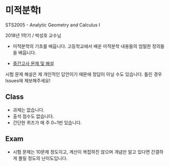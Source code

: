 # 미적분학I

STS2005 - Analytic Geometry and Calculus I

2018년 1학기 / 박성호 교수님

- 미적분학의 기초를 배웁니다. 고등학교에서 배운 미적분학 내용들의 엄밀한 정의들을 배웁니다. 

- [중간고사 문제 및 해설](midterm/midterm.pdf)

시험 문제 해설은 제 개인적인 답안이기 때문에 정답이 아닐 수도 있습니다. 틀린 경우 Issues에 제보해주세요!

## Class 

- 과제는 없습니다.
- 출석 점수도 없습니다.
- 간단한 퀴즈가 매 주 0~1번 있습니다.

## Exam

- 시험 문제는 10문제 정도이고, 계산이 복잡하진 않으며 개념만 알고 있다면 간결하게 풀릴 정도의 난이도입니다.
